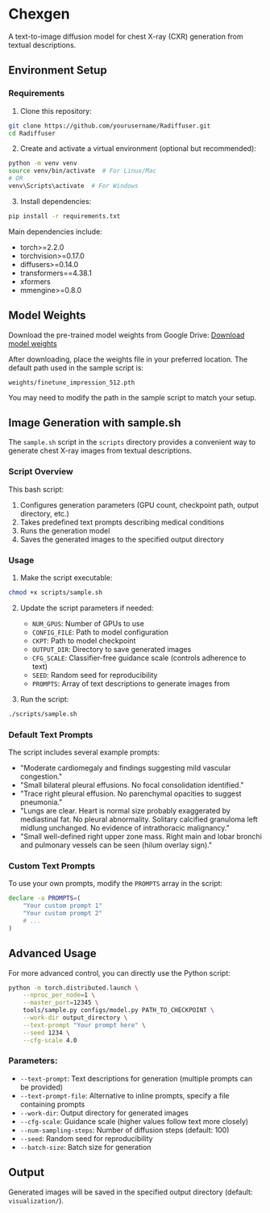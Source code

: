 # Chexgen

A text-to-image diffusion model for chest X-ray (CXR) generation from textual descriptions.

## Environment Setup

### Requirements

1. Clone this repository:
```bash
git clone https://github.com/yourusername/Radiffuser.git
cd Radiffuser
```

2. Create and activate a virtual environment (optional but recommended):
```bash
python -m venv venv
source venv/bin/activate  # For Linux/Mac
# OR
venv\Scripts\activate  # For Windows
```

3. Install dependencies:
```bash
pip install -r requirements.txt
```

Main dependencies include:
- torch>=2.2.0
- torchvision>=0.17.0
- diffusers>=0.14.0
- transformers==4.38.1
- xformers
- mmengine>=0.8.0

## Model Weights

Download the pre-trained model weights from Google Drive:
[Download model weights](https://drive.google.com/file/d/1pbYSzMYFkUps6-iuIizgxYDZ46lJMxSz/view?usp=sharing)

After downloading, place the weights file in your preferred location. The default path used in the sample script is:
```
weights/finetune_impression_512.pth
```

You may need to modify the path in the sample script to match your setup.

## Image Generation with sample.sh

The `sample.sh` script in the `scripts` directory provides a convenient way to generate chest X-ray images from textual descriptions.

### Script Overview

This bash script:
1. Configures generation parameters (GPU count, checkpoint path, output directory, etc.)
2. Takes predefined text prompts describing medical conditions
3. Runs the generation model
4. Saves the generated images to the specified output directory

### Usage

1. Make the script executable:
```bash
chmod +x scripts/sample.sh
```

2. Update the script parameters if needed:
   - `NUM_GPUS`: Number of GPUs to use
   - `CONFIG_FILE`: Path to model configuration
   - `CKPT`: Path to model checkpoint
   - `OUTPUT_DIR`: Directory to save generated images
   - `CFG_SCALE`: Classifier-free guidance scale (controls adherence to text)
   - `SEED`: Random seed for reproducibility
   - `PROMPTS`: Array of text descriptions to generate images from

3. Run the script:
```bash
./scripts/sample.sh
```

### Default Text Prompts

The script includes several example prompts:
- "Moderate cardiomegaly and findings suggesting mild vascular congestion."
- "Small bilateral pleural effusions. No focal consolidation identified."
- "Trace right pleural effusion. No parenchymal opacities to suggest pneumonia."
- "Lungs are clear. Heart is normal size probably exaggerated by mediastinal fat. No pleural abnormality. Solitary calcified granuloma left midlung unchanged. No evidence of intrathoracic malignancy."
- "Small well-defined right upper zone mass. Right main and lobar bronchi and pulmonary vessels can be seen (hilum overlay sign)."

### Custom Text Prompts

To use your own prompts, modify the `PROMPTS` array in the script:

```bash
declare -a PROMPTS=(
    "Your custom prompt 1"
    "Your custom prompt 2"
    # ...
)
```

## Advanced Usage

For more advanced control, you can directly use the Python script:

```bash
python -m torch.distributed.launch \
    --nproc_per_node=1 \
    --master_port=12345 \
    tools/sample.py configs/model.py PATH_TO_CHECKPOINT \
    --work-dir output_directory \
    --text-prompt "Your prompt here" \
    --seed 1234 \
    --cfg-scale 4.0
```

### Parameters:
- `--text-prompt`: Text descriptions for generation (multiple prompts can be provided)
- `--text-prompt-file`: Alternative to inline prompts, specify a file containing prompts
- `--work-dir`: Output directory for generated images 
- `--cfg-scale`: Guidance scale (higher values follow text more closely)
- `--num-sampling-steps`: Number of diffusion steps (default: 100)
- `--seed`: Random seed for reproducibility
- `--batch-size`: Batch size for generation

## Output

Generated images will be saved in the specified output directory (default: `visualization/`). 

